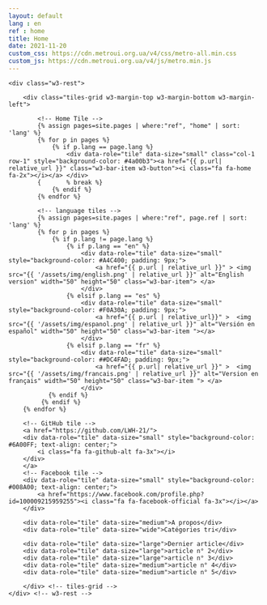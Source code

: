 ```yaml
---
layout: default
lang : en
ref : home
title: Home
date: 2021-11-20
custom_css: https://cdn.metroui.org.ua/v4/css/metro-all.min.css
custom_js: https://cdn.metroui.org.ua/v4/js/metro.min.js
---
```


<div class="w3-content w3-metro-light-blue w3-margin-bottom w3-margin-top" style="max-width:1100px">
	<div class="w3-third">
	</div> <!-- w3-third -->

	<div class="w3-rest">

		<div class="tiles-grid w3-margin-top w3-margin-bottom w3-margin-left">

			<!-- Home Tile -->
			{% assign pages=site.pages | where:"ref", "home" | sort: 'lang' %}
			{% for p in pages %}         
				{% if p.lang == page.lang %}
					<div data-role="tile" data-size="small" class="col-1 row-1" style="background-color: #4a00b3"><a href="{{ p.url| relative_url }}" class="w3-bar-item w3-button"><i class="fa fa-home fa-2x"></i></a> </div>
			{		% break %}
				{% endif %}
			{% endfor %}   

			<!-- language tiles -->
			{% assign pages=site.pages | where:"ref", page.ref | sort: 'lang' %}
			{% for p in pages %} 
				{% if p.lang != page.lang %}
					{% if p.lang == "en" %}
						<div data-role="tile" data-size="small" style="background-color: #A4C400; padding: 9px;">
							<a href="{{ p.url | relative_url }}" > <img src="{{ '/assets/img/english.png' | relative_url }}" alt="English version" width="50" height="50" class="w3-bar-item"> </a> 
						</div>
					{% elsif p.lang == "es" %}
						<div data-role="tile" data-size="small" style="background-color: #F0A30A; padding: 9px;">
							<a href="{{ p.url | relative_url}}" >  <img src="{{ '/assets/img/espanol.png' | relative_url }}" alt="Versión en español" width="50" height="50" class="w3-bar-item "></a> 
						</div>
					{% elsif p.lang == "fr" %}
						<div data-role="tile" data-size="small" style="background-color: ##DC4FAD; padding: 9px;">
							<a href="{{ p.url| relative_url }}" >  <img src="{{ '/assets/img/francais.png' | relative_url }}" alt="Version en français" width="50" height="50" class="w3-bar-item "> </a>   
						</div>
			   {% endif %}
			 {% endif %}
		{% endfor %}   
			
		<!-- GitHub tile -->
		<a href="https://github.com/LWH-21/">
		<div data-role="tile" data-size="small" style="background-color: #6A00FF; text-align: center;">
			<i class="fa fa-github-alt fa-3x"></i> 
		</div>
		</a>
		<!-- Facebook tile -->
		<div data-role="tile" data-size="small" style="background-color: #008A00; text-align: center;">
			<a href="https://www.facebook.com/profile.php?id=100009215959255"><i class="fa fa-facebook-official fa-3x"></i></a> 
		</div>
		
		<div data-role="tile" data-size="medium">A propos</div>
		<div data-role="tile" data-size="wide">Catégories tri</div>
			
		<div data-role="tile" data-size="large">Dernier article</div>
		<div data-role="tile" data-size="large">article n° 2</div>
		<div data-role="tile" data-size="large">article n° 3</div>
		<div data-role="tile" data-size="medium">article n° 4</div>
		<div data-role="tile" data-size="medium">article n° 5</div>
			
		</div> <!-- tiles-grid -->
	</div> <!-- w3-rest -->
</div> <!-- w3-content -->
